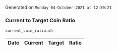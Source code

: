 Generated on `Monday 04-October-2021 at 12:50:21`

### Current to Target Coin Ratio
`current_coin_ratio.sh`

Date|Current|Target|Ratio
---|---|---|---
